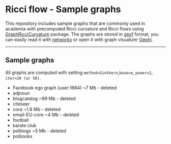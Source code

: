 # Ricci flow - Sample graphs

This repository includes sample graphs that are commonly used in academia with precomputed Ricci curvature and Ricci flows using [GraphRicciCurvature](https://github.com/saibalmars/GraphRicciCurvature) package. The graphs are stored in [gexf](https://gephi.org/gexf/format/) format, you can easily read it with [networkx](https://networkx.github.io) or open it with graph visualizer [Gephi](https://gephi.org).

---

## Sample graphs

All graphs are computed with setting `method=Sinkhorn`,`base=e`, `power=2`, `iter=20 (or 50)`.

- Facebook ego graph (user:1684)   ~7 Mb - deleted
- adjnoun
- blogcatalog                     ~99 Mb - deleted
- citeseer
- cora                           ~1.8 Mb - deleted
- email-EU-core                    ~4 Mb - deleted 
- football
- karate club
- polblogs                          ~5 Mb - deleted
- polbooks
 